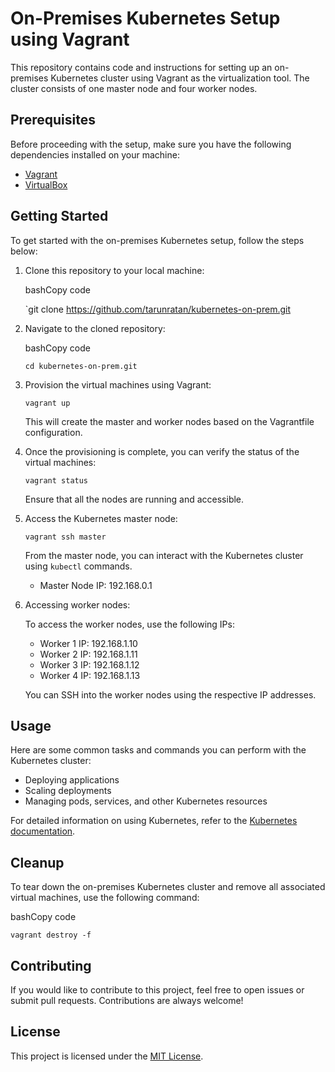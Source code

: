 
# On-Premises Kubernetes Setup using Vagrant

This repository contains code and instructions for setting up an on-premises Kubernetes cluster using Vagrant as the virtualization tool. The cluster consists of one master node and four worker nodes.

## Prerequisites

Before proceeding with the setup, make sure you have the following dependencies installed on your machine:

-   [Vagrant](https://www.vagrantup.com/) 
-   [VirtualBox](https://www.virtualbox.org/) 

## Getting Started

To get started with the on-premises Kubernetes setup, follow the steps below:

1.  Clone this repository to your local machine:
    
    bashCopy code
    
    `git clone https://github.com/tarunratan/kubernetes-on-prem.git 
    
2.  Navigate to the cloned repository:
    
    bashCopy code
    
    `cd kubernetes-on-prem.git` 
    
3.  Provision the virtual machines using Vagrant:
    
    
    `vagrant up` 
    
    This will create the master and worker nodes based on the Vagrantfile configuration.
    
4.  Once the provisioning is complete, you can verify the status of the virtual machines:
    
    
    `vagrant status` 
    
    Ensure that all the nodes are running and accessible.
    
5.  Access the Kubernetes master node:
    
    
    `vagrant ssh master` 
    
    From the master node, you can interact with the Kubernetes cluster using `kubectl` commands.
    
    -   Master Node IP: 192.168.0.1
6.  Accessing worker nodes:
    
    To access the worker nodes, use the following IPs:
    
    -   Worker 1 IP: 192.168.1.10
    -   Worker 2 IP: 192.168.1.11
    -   Worker 3 IP: 192.168.1.12
    -   Worker 4 IP: 192.168.1.13
    
    You can SSH into the worker nodes using the respective IP addresses.
    

## Usage

Here are some common tasks and commands you can perform with the Kubernetes cluster:

-   Deploying applications
-   Scaling deployments
-   Managing pods, services, and other Kubernetes resources

For detailed information on using Kubernetes, refer to the [Kubernetes documentation](https://kubernetes.io/docs/).

## Cleanup

To tear down the on-premises Kubernetes cluster and remove all associated virtual machines, use the following command:

bashCopy code

`vagrant destroy -f` 

## Contributing

If you would like to contribute to this project, feel free to open issues or submit pull requests. Contributions are always welcome!

## License

This project is licensed under the [MIT License](https://chat.openai.com/c/LICENSE).
